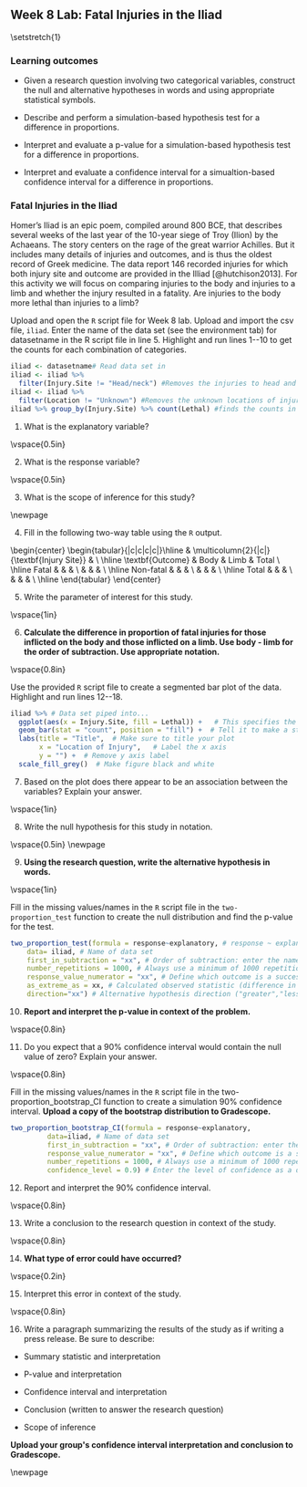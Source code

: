 ## Week 8 Lab:  Fatal Injuries in the Iliad

\setstretch{1}

### Learning outcomes

* Given a research question involving two categorical variables, construct the null and alternative hypotheses
  in words and using appropriate statistical symbols.
  
* Describe and perform a simulation-based hypothesis test for a difference in proportions.

* Interpret and evaluate a p-value for a simulation-based hypothesis test for a difference in proportions.

* Interpret and evaluate a confidence interval for a simualtion-based confidence interval for a difference in proportions.

### Fatal Injuries in the Iliad

Homer’s Iliad is an epic poem, compiled around 800 BCE, that describes several weeks of the last year of the 10-year siege of Troy (Ilion) by the Achaeans. The story centers on the rage of the great warrior Achilles. But it includes many details of injuries and outcomes, and is thus the oldest record of Greek medicine. The data report 146 recorded injuries for which both injury site and outcome are provided in the Illiad [@hutchison2013]. For this activity we will focus on comparing injuries to the body and injuries to a limb and whether the injury resulted in a fatality.  Are injuries to the body more lethal than injuries to a limb?

Upload and open the `R` script file for Week 8 lab. Upload and import the csv file, `iliad`. Enter the name of the data set (see the environment tab) for datasetname in the R script file in line 5. Highlight and run lines 1--10 to get the counts for each combination of categories.


```r
iliad <- datasetname# Read data set in
iliad <- iliad %>%
  filter(Injury.Site != "Head/neck") #Removes the injuries to head and neck
iliad <- iliad %>%
  filter(Location != "Unknown") #Removes the unknown locations of injuries
iliad %>% group_by(Injury.Site) %>% count(Lethal) #finds the counts in each group
```

1. What is the explanatory variable?

\vspace{0.5in}

2. What is the response variable?

\vspace{0.5in}

3. What is the scope of inference for this study?

\newpage

4. Fill in the following two-way table using the `R` output.

\begin{center}
\begin{tabular}{|c|c|c|c|}\hline
& \multicolumn{2}{|c|}{\textbf{Injury Site}} & \\ \hline
\textbf{Outcome} & Body & Limb & Total \\ \hline
 Fatal & & & \\ 
 & & & \\ \hline
 Non-fatal & & & \\ 
 & & & \\ \hline
 Total & & & \\ 
 & & & \\ \hline
\end{tabular}
\end{center}

5. Write the parameter of interest for this study.

\vspace{1in}

6. **Calculate the difference in proportion of fatal injuries for those inflicted on the body and those inflicted on a limb.  Use body - limb for the order of subtraction.  Use appropriate notation.**

\vspace{0.8in}

Use the provided `R` script file to create a segmented bar plot of the data.  Highlight and run lines 12--18.


```r
iliad %>% # Data set piped into...
  ggplot(aes(x = Injury.Site, fill = Lethal)) +   # This specifies the variables
  geom_bar(stat = "count", position = "fill") +  # Tell it to make a stacked bar plot
  labs(title = "Title",  # Make sure to title your plot 
       x = "Location of Injury",   # Label the x axis
       y = "") +  # Remove y axis label
  scale_fill_grey()  # Make figure black and white
```
7.  Based on the plot does there appear to be an association between the variables?  Explain your answer.

\vspace{1in}

8.  Write the null hypothesis for this study in notation.

\vspace{0.5in}
\newpage

9.  **Using the research question, write the alternative hypothesis in words.**

\vspace{1in}

Fill in the missing values/names in the `R` script file in the `two-proportion_test` function to create the null distribution and find the p-value for the test.


```r
two_proportion_test(formula = response~explanatory, # response ~ explanatory
    data= iliad, # Name of data set
    first_in_subtraction = "xx", # Order of subtraction: enter the name of Group 1
    number_repetitions = 1000, # Always use a minimum of 1000 repetitions
    response_value_numerator = "xx", # Define which outcome is a success 
    as_extreme_as = xx, # Calculated observed statistic (difference in sample proportions)
    direction="xx") # Alternative hypothesis direction ("greater","less","two-sided")
```

10.  **Report and interpret the p-value in context of the problem.**

\vspace{0.8in}

11.  Do you expect that a 90\% confidence interval would contain the null value of zero?  Explain your answer.

\vspace{0.8in}

Fill in the missing values/names in the `R` script file in the two-proportion_bootstrap_CI function to create a simulation 90\% confidence interval.  **Upload a copy of the bootstrap distribution to Gradescope.**


```r
two_proportion_bootstrap_CI(formula = response~explanatory, 
         data=iliad, # Name of data set
         first_in_subtraction = "xx", # Order of subtraction: enter the name of Group 1
         response_value_numerator = "xx", # Define which outcome is a success 
         number_repetitions = 1000, # Always use a minimum of 1000 repetitions
         confidence_level = 0.9) # Enter the level of confidence as a decimal
```

12.  Report and interpret the 90\% confidence interval.

\vspace{0.8in}

13.  Write a conclusion to the research question in context of the study.

\vspace{0.8in}

14.  **What type of error could have occurred?**

\vspace{0.2in}

15. Interpret this error in context of the study.

\vspace{0.8in}

16.  Write a paragraph summarizing the results of the study as if writing a press release.  Be sure to describe:

* Summary statistic and interpretation

* P-value and interpretation

* Confidence interval and interpretation

* Conclusion (written to answer the research question)

* Scope of inference

**Upload your group's confidence interval interpretation and conclusion to Gradescope.** 

\newpage

